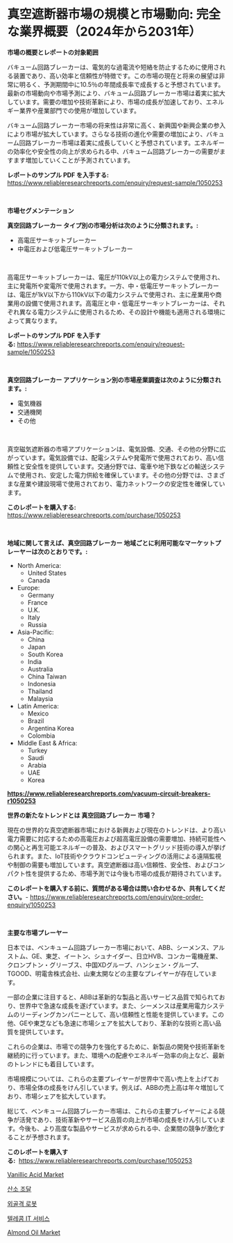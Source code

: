 <p><h1>真空遮断器市場の規模と市場動向: 完全な業界概要（2024年から2031年）</h1></p><p><strong>市場の概要とレポートの対象範囲</strong></p>
<p><p>バキューム回路ブレーカーは、電気的な過電流や短絡を防止するために使用される装置であり、高い効率と信頼性が特徴です。この市場の現在と将来の展望は非常に明るく、予測期間中に10.5％の年間成長率で成長すると予想されています。最新の市場動向や市場予測により、バキューム回路ブレーカー市場は着実に拡大しています。需要の増加や技術革新により、市場の成長が加速しており、エネルギー業界や産業部門での使用が増加しています。</p><p>バキューム回路ブレーカー市場の将来性は非常に高く、新興国や新興企業の参入により市場が拡大しています。さらなる技術の進化や需要の増加により、バキューム回路ブレーカー市場は着実に成長していくと予想されています。エネルギーの効率化や安全性の向上が求められる中、バキューム回路ブレーカーの需要がますます増加していくことが予測されています。</p></p>
<p><strong>レポートのサンプル PDF を入手する:</strong> <a href="https://www.reliableresearchreports.com/enquiry/request-sample/1050253">https://www.reliableresearchreports.com/enquiry/request-sample/1050253</a></p>
<p>&nbsp;</p>
<p><strong>市場セグメンテーション</strong></p>
<p><strong>真空回路ブレーカー タイプ別の市場分析は次のように分類されます。:</strong></p>
<p><ul><li>高電圧サーキットブレーカー</li><li>中電圧および低電圧サーキットブレーカー</li></ul></p>
<p>&nbsp;</p>
<p><p>高電圧サーキットブレーカーは、電圧が110kV以上の電力システムで使用され、主に発電所や変電所で使用されます。一方、中・低電圧サーキットブレーカーは、電圧が1kV以下から110kV以下の電力システムで使用され、主に産業用や商業用の設備で使用されます。高電圧と中・低電圧サーキットブレーカーは、それぞれ異なる電力システムに使用されるため、その設計や機能も適用される環境によって異なります。</p></p>
<p><strong>レポートのサンプル PDF を入手する:</strong>&nbsp;<a href="https://www.reliableresearchreports.com/enquiry/request-sample/1050253">https://www.reliableresearchreports.com/enquiry/request-sample/1050253</a></p>
<p>&nbsp;</p>
<p><strong> 真空回路ブレーカー アプリケーション別の市場産業調査は次のように分類されます。:</strong></p>
<p><ul><li>電気機器</li><li>交通機関</li><li>その他</li></ul></p>
<p>&nbsp;</p>
<p><p>真空磁気遮断器の市場アプリケーションは、電気設備、交通、その他の分野に広がっています。電気設備では、配電システムや発電所で使用されており、高い信頼性と安全性を提供しています。交通分野では、電車や地下鉄などの輸送システムで使用され、安定した電力供給を確保しています。その他の分野では、さまざまな産業や建設現場で使用されており、電力ネットワークの安定性を確保しています。</p></p>
<p><strong>このレポートを購入する:</strong>&nbsp; <a href="https://www.reliableresearchreports.com/purchase/1050253">https://www.reliableresearchreports.com/purchase/1050253</a></p>
<p>&nbsp;</p>
<p><strong>地域に関して言えば、真空回路ブレーカー 地域ごとに利用可能なマーケットプレーヤーは次のとおりです。:</strong></p>
<p><ul>
    <li>
        North America:
        <ul>
            <li>United States</li>
            <li>Canada</li>
        </ul>
    </li>
    <li>
        Europe:
        <ul>
            <li>Germany</li>
            <li>France</li>
            <li>U.K.</li>
            <li>Italy</li>
            <li>Russia</li>
        </ul>
    </li>
    <li>
        Asia-Pacific:
        <ul>
            <li>China</li>
            <li>Japan</li>
            <li>South Korea</li>
            <li>India</li>
            <li>Australia</li>
            <li>China Taiwan</li>
            <li>Indonesia</li>
            <li>Thailand</li>
            <li>Malaysia</li>
        </ul>
    </li>
    <li>
        Latin America:
        <ul>
            <li>Mexico</li>
            <li>Brazil</li>
            <li>Argentina Korea</li>
            <li>Colombia</li>
        </ul>
    </li>
    <li>
        Middle East & Africa:
        <ul>
            <li>Turkey</li>
            <li>Saudi</li>
            <li>Arabia</li>
            <li>UAE</li>
            <li>Korea</li>
        </ul>
    </li>
    </ul></p>
<p><strong><a href="https://www.reliableresearchreports.com/vacuum-circuit-breakers-r1050253">https://www.reliableresearchreports.com/vacuum-circuit-breakers-r1050253</a></strong>&nbsp;</p>
<p><strong>世界の新たなトレンドとは 真空回路ブレーカー 市場？</strong></p>
<p><p>現在の世界的な真空遮断器市場における新興および現在のトレンドは、より高い電力需要に対応するための高電圧および超高電圧設備の需要増加、持続可能性への関心と再生可能エネルギーの普及、およびスマートグリッド技術の導入が挙げられます。また、IoT技術やクラウドコンピューティングの活用による遠隔監視や制御の需要も増加しています。真空遮断器は高い信頼性、安全性、およびコンパクト性を提供するため、市場予測では今後も市場の成長が期待されています。</p></p>
<p><strong>このレポートを購入する前に、質問がある場合は問い合わせるか、共有してください。</strong>- <a href="https://www.reliableresearchreports.com/enquiry/pre-order-enquiry/1050253">https://www.reliableresearchreports.com/enquiry/pre-order-enquiry/1050253</a></p>
<p>&nbsp;</p>
<p><strong>主要な市場プレーヤー</strong></p>
<p><p>日本では、ベンキューム回路ブレーカー市場において、ABB、シーメンス、アルストム、GE、東芝、イートン、シュナイダー、日立HVB、コンカー電機産業、クロンプトン・グリーブス、中国XDグループ、ハンシェン・グループ、TGOOD、明電舎株式会社、山東太開などの主要なプレイヤーが存在しています。</p><p>一部の企業に注目すると、ABBは革新的な製品と高いサービス品質で知られており、世界中で急速な成長を遂げています。また、シーメンスは産業用電力システムのリーディングカンパニーとして、高い信頼性と性能を提供しています。この他、GEや東芝なども急速に市場シェアを拡大しており、革新的な技術と高い品質を提供しています。</p><p>これらの企業は、市場での競争力を強化するために、新製品の開発や技術革新を継続的に行っています。また、環境への配慮やエネルギー効率の向上など、最新のトレンドにも着目しています。</p><p>市場規模については、これらの主要プレイヤーが世界中で高い売上を上げており、市場全体の成長をけん引しています。例えば、ABBの売上高は年々増加しており、市場シェアを拡大しています。</p><p>総じて、ベンキューム回路ブレーカー市場は、これらの主要プレイヤーによる競争が活発であり、技術革新やサービス品質の向上が市場の成長をけん引しています。今後も、より高度な製品やサービスが求められる中、企業間の競争が激化することが予想されます。</p></p>
<p><strong>このレポートを購入する:</strong>&nbsp;&nbsp;<a href="https://www.reliableresearchreports.com/purchase/1050253">https://www.reliableresearchreports.com/purchase/1050253</a></p>
<p><p><a href="https://www.linkedin.com/pulse/insights-vanillic-acid-market-size-analysing-share-trends-growth-tsvpf?trackingId=FgpARybrvA24OuG1cmDTKA%3D%3D">Vanillic Acid Market</a></p><p><a href="https://medium.com/@joeyjohns20/%EC%82%B0%EC%86%8C-%EC%A1%B0%EB%8B%AC-%EC%8B%9C%EC%9E%A5-%EA%B7%9C%EB%AA%A8%EB%8A%94-%EA%B8%80%EB%A1%9C%EB%B2%8C-%EC%82%B0%EC%97%85%EC%97%90%EC%84%9C-%EC%B5%9C%EC%A0%81%EC%9D%98-%EB%A7%88%EC%BC%80%ED%8C%85-%EC%B1%84%EB%84%90%EC%9D%84-%EB%B3%B4%EC%97%AC%EC%A4%8D%EB%8B%88%EB%8B%A4-3f865788d7cb">산소 조달</a></p><p><a href="https://github.com/LanceOlsotn8978/Market-Research-Report-List-1/blob/main/288261916570.md">외골격 로봇</a></p><p><a href="https://medium.com/@jerrodhilll/%ED%86%B5%EC%8B%A0-it-%EC%84%9C%EB%B9%84%EC%8A%A4-%EC%8B%9C%EC%9E%A5-%EA%B7%9C%EB%AA%A8%EB%8A%94-%EA%B8%80%EB%A1%9C%EB%B2%8C-%EC%82%B0%EC%97%85%EC%97%90%EC%84%9C-%EA%B0%80%EC%9E%A5-%ED%9A%A8%EA%B3%BC%EC%A0%81%EC%9D%B8-%EB%A7%88%EC%BC%80%ED%8C%85-%EC%B1%84%EB%84%90%EC%9D%84-%EB%B3%B4%EC%97%AC%EC%A4%8D%EB%8B%88%EB%8B%A4-0c2623d8ac93">텔레콤 IT 서비스</a></p><p><a href="https://github.com/singletonthaxterkelliehr2df/Market-Research-Report-List-1/blob/main/almond-oil-market.md">Almond Oil Market</a></p></p>